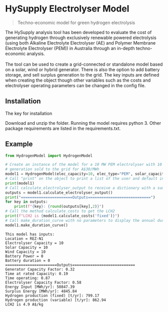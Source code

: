 # HySupply Electrolyser Model

> Techno-economic model for green hydrogen electrolysis

The HySupply analysis tool has been developed to evaluate the cost of generating hydrogen through exclusively renewable powered electrolysis (using both Alkaline Electrolyte Electrolyser (AE) and Polymer Membrane Electrolyte Electrolyser (PEM)) in Australia through an in-depth techno-economic analysis.<br><br>
The tool can be used to create a grid-connected or standalone model based on a solar, wind or hybrid generator. There is also the option to add battery storage, and sell surplus generation to the grid. The key inputs are defined when creating the object though other variables such as the costs and electrolyser operating parameters can be changed in the config file.

## Installation
The key for installation 

Download and unzip the folder. Running the model requires python 3. Other package requirements are listed in the requirements.txt.

## Example

```python
from HydrogenModel import HydrogenModel

# Create an instance of the model for a 10 MW PEM electrolyser with 10 MW solar and 10 MW wind, with excess
# generation sold to the grid for A$30/MWh
model1 = HydrogenModel(elec_capacity=10, elec_type="PEM", solar_capacity=10, wind_capacity=10, spot_price=30)
# Call "print" on the object to print a list of the user and default inputs
print(model1)
# Call calculate_electrolyser_output to receive a dictionary with a summary of the results of the model
outputs = model1.calculate_electrolyser_output()
print("=======================Outputs============================")
for key in outputs:
    print(f"{key}: {round(outputs[key],2)}")
# Call the method calculate_costs to get the LCH2
print(f"LCH2 is {model1.calculate_costs('fixed')}")
# Call make_duration_curve with no parameters to display the annual duration curve for the generator
model1.make_duration_curve()
```

```
This model has inputs:
Location = REZ-N1
Electrolyser Capacity = 10
Solar Capacity = 10
Wind Capacity = 10
Battery Power = 0
Battery duration = 0
=======================Outputs============================
Generator Capacity Factor: 0.32
Time at rated Capacity: 0.19
Time operating: 0.87
Electrolyser Capacity Factor: 0.58
Energy Input [MWh/yr]: 50847.39
Surplus Energy [MWh/yr]: 4845.84
Hydrogen production (fixed) [t/yr]: 799.17
Hydrogen production (variable) [t/yr]: 862.94
LCH2 is 4.9 A$/kg
```
